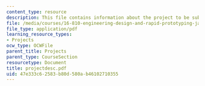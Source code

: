 ```yaml
---
content_type: resource
description: This file contains information about the project to be submitted.
file: /media/courses/16-810-engineering-design-and-rapid-prototyping-january-iap-2005/47e333c62583b80d580ab46102710355_projectdesc.pdf
file_type: application/pdf
learning_resource_types:
- Projects
ocw_type: OCWFile
parent_title: Projects
parent_type: CourseSection
resourcetype: Document
title: projectdesc.pdf
uid: 47e333c6-2583-b80d-580a-b46102710355
---
```

